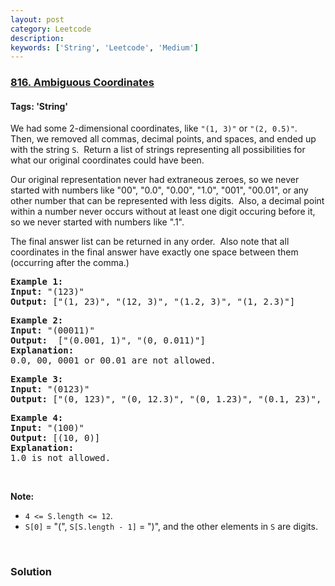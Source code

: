 ```yaml
---
layout: post
category: Leetcode
description: 
keywords: ['String', 'Leetcode', 'Medium']
---
```

### [816. Ambiguous Coordinates](https://leetcode.com/problems/ambiguous-coordinates)

#### Tags: 'String'

<div class="content__u3I1 question-content__JfgR"><div><p>We had some 2-dimensional coordinates, like <code>"(1, 3)"</code> or <code>"(2, 0.5)"</code>.  Then, we removed all commas, decimal points, and spaces, and ended up with the string <code>S</code>.  Return a list of strings representing all possibilities for what our original coordinates could have been.</p>
<p>Our original representation never had extraneous zeroes, so we never started with numbers like "00", "0.0", "0.00", "1.0", "001", "00.01", or any other number that can be represented with less digits.  Also, a decimal point within a number never occurs without at least one digit occuring before it, so we never started with numbers like ".1".</p>
<p>The final answer list can be returned in any order.  Also note that all coordinates in the final answer have exactly one space between them (occurring after the comma.)</p>
<pre><strong>Example 1:</strong>
<strong>Input:</strong> "(123)"
<strong>Output:</strong> ["(1, 23)", "(12, 3)", "(1.2, 3)", "(1, 2.3)"]
</pre>
<pre><strong>Example 2:</strong>
<strong>Input:</strong> "(00011)"
<strong>Output:</strong>  ["(0.001, 1)", "(0, 0.011)"]
<strong>Explanation:</strong> 
0.0, 00, 0001 or 00.01 are not allowed.
</pre>
<pre><strong>Example 3:</strong>
<strong>Input:</strong> "(0123)"
<strong>Output:</strong> ["(0, 123)", "(0, 12.3)", "(0, 1.23)", "(0.1, 23)", "(0.1, 2.3)", "(0.12, 3)"]
</pre>
<pre><strong>Example 4:</strong>
<strong>Input:</strong> "(100)"
<strong>Output:</strong> [(10, 0)]
<strong>Explanation:</strong> 
1.0 is not allowed.
</pre>
<p> </p>
<p><strong>Note: </strong></p>
<ul>
<li><code>4 &lt;= S.length &lt;= 12</code>.</li>
<li><code>S[0]</code> = "(", <code>S[S.length - 1]</code> = ")", and the other elements in <code>S</code> are digits.</li>
</ul>
<p> </p>
</div></div>

### Solution
